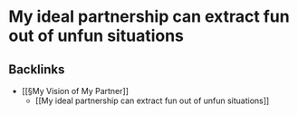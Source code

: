 # My ideal partnership can extract fun out of unfun situations

## Backlinks
* [[§My Vision of My Partner]]
	* [[My ideal partnership can extract fun out of unfun situations]]

<!-- {BearID:505847CB-130D-4A7D-8999-8EFF6650023A-19753-00001E755DA69B69} -->
